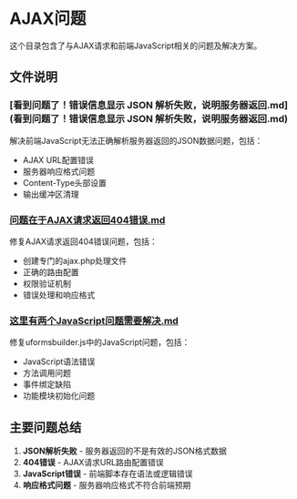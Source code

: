 # AJAX问题

这个目录包含了与AJAX请求和前端JavaScript相关的问题及解决方案。

## 文件说明

### [看到问题了！错误信息显示 JSON 解析失败，说明服务器返回.md](看到问题了！错误信息显示 JSON 解析失败，说明服务器返回.md)
解决前端JavaScript无法正确解析服务器返回的JSON数据问题，包括：
- AJAX URL配置错误
- 服务器响应格式问题
- Content-Type头部设置
- 输出缓冲区清理

### [问题在于AJAX请求返回404错误.md](问题在于AJAX请求返回404错误.md)
修复AJAX请求返回404错误问题，包括：
- 创建专门的ajax.php处理文件
- 正确的路由配置
- 权限验证机制
- 错误处理和响应格式

### [这里有两个JavaScript问题需要解决.md](这里有两个JavaScript问题需要解决.md)
修复uformsbuilder.js中的JavaScript问题，包括：
- JavaScript语法错误
- 方法调用问题
- 事件绑定缺陷
- 功能模块初始化问题

## 主要问题总结

1. **JSON解析失败** - 服务器返回的不是有效的JSON格式数据
2. **404错误** - AJAX请求URL路由配置错误
3. **JavaScript错误** - 前端脚本存在语法或逻辑错误
4. **响应格式问题** - 服务器响应格式不符合前端预期